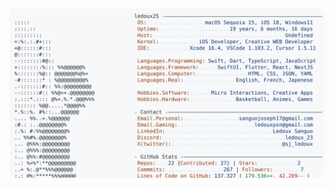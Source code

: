 <a href="https://github.com/ledoux25/ledoux25">
  <picture>
    <source media="(prefers-color-scheme: dark)" srcset="https://raw.githubusercontent.com/ledoux25/ledoux25/main/dark_mode.svg">
    <img alt="Andrew Grant's GitHub Profile README" src="https://raw.githubusercontent.com/ledoux25/ledoux25/main/light_mode.svg">
  </picture>
</a>
